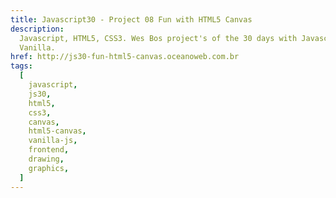 ```yaml
---
title: Javascript30 - Project 08 Fun with HTML5 Canvas
description:
  Javascript, HTML5, CSS3. Wes Bos project's of the 30 days with Javascript
  Vanilla.
href: http://js30-fun-html5-canvas.oceanoweb.com.br
tags:
  [
    javascript,
    js30,
    html5,
    css3,
    canvas,
    html5-canvas,
    vanilla-js,
    frontend,
    drawing,
    graphics,
  ]
---
```


